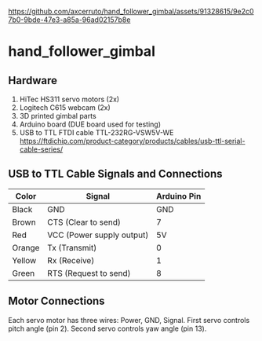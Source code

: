 https://github.com/axcerruto/hand_follower_gimbal/assets/91328615/9e2c07b0-9bde-47e3-a85a-96ad02157b8e

# hand_follower_gimbal
## Hardware 
1. HiTec HS311 servo motors (2x)
2. Logitech C615 webcam (2x)
3. 3D printed gimbal parts
4. Arduino board (DUE board used for testing)
5. USB to TTL FTDI cable TTL-232RG-VSW5V-WE
https://ftdichip.com/product-category/products/cables/usb-ttl-serial-cable-series/

## USB to TTL Cable Signals and Connections
Color | Signal | Arduino Pin
--- | --- | ---
Black | GND | GND
Brown | CTS (Clear to send) | 7
Red | VCC (Power supply output) | 5V
Orange | Tx (Transmit) | 0
Yellow | Rx (Receive) | 1
Green | RTS (Request to send) | 8

## Motor Connections
Each servo motor has three wires: Power, GND, Signal.
First servo controls pitch angle (pin 2).
Second servo controls yaw angle (pin 13).

